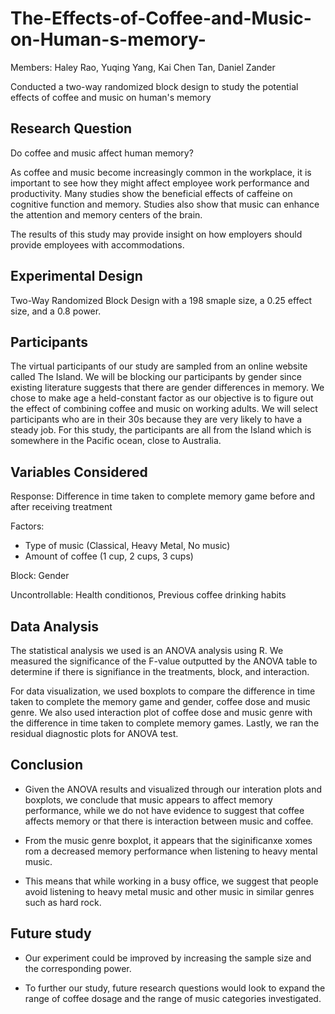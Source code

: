 # The-Effects-of-Coffee-and-Music-on-Human-s-memory-

Members: Haley Rao, Yuqing Yang, Kai Chen Tan, Daniel Zander

Conducted a two-way randomized block design to study the potential effects of coffee and music on human's memory

## Research Question

Do coffee and music affect human memory?


As coffee and music become increasingly common in the workplace, it is important to see how they might affect employee work performance and productivity. Many studies show the beneficial effects of caffeine on cognitive function and memory. Studies also show that music can enhance the attention and memory centers of the brain.

The results of this study may provide insight on how employers should provide employees with accommodations.

## Experimental Design

Two-Way Randomized Block Design with a 198 smaple size, a 0.25 effect size, and a 0.8 power.

## Participants

The virtual participants of our study are sampled from an online website called The Island. We will be blocking our participants by gender since existing literature suggests that there are gender differences in memory. We chose to make age a held-constant factor as our objective is to figure out the effect of combining coffee and music on working adults. We will select participants who are in their 30s because they are very likely to have a steady job. For this study, the participants are all from the Island which is somewhere in the Pacific ocean, close to Australia.

## Variables Considered

Response: Difference in time taken to complete memory game before and after receiving treatment 

Factors: 
- Type of music (Classical, Heavy Metal, No music)
- Amount of coffee (1 cup, 2 cups, 3 cups)

Block: Gender

Uncontrollable: Health conditionos, Previous coffee drinking habits

## Data Analysis

The statistical analysis we used is an ANOVA analysis using R. We measured the significance of the F-value outputted by the ANOVA table to determine if there is signifiance in the treatments, block, and interaction. 

For data visualization, we used boxplots to compare the difference in time taken to complete the memory game and gender, coffee dose and music genre. We also used interaction plot of coffee dose and music genre with the difference in time taken to complete memory games. Lastly, we ran the residual diagnostic plots for ANOVA test. 

## Conclusion

- Given the ANOVA results and visualized through our interation plots and boxplots, we conclude that music appears to affect memory performance, while we do not have evidence to suggest that coffee affects memory or that there is interaction between music and coffee. 

- From the music genre boxplot, it appears that the siginificanxe xomes rom a decreased memory performance when listening to heavy mental music. 

- This means that while working in a busy office, we suggest that people avoid listening to heavy metal music and other music in similar genres such as hard rock. 

## Future study

- Our experiment could be improved by increasing the sample size and the corresponding power. 

- To further our study, future research questions would look to expand the range of coffee dosage and the range of music categories investigated. 
